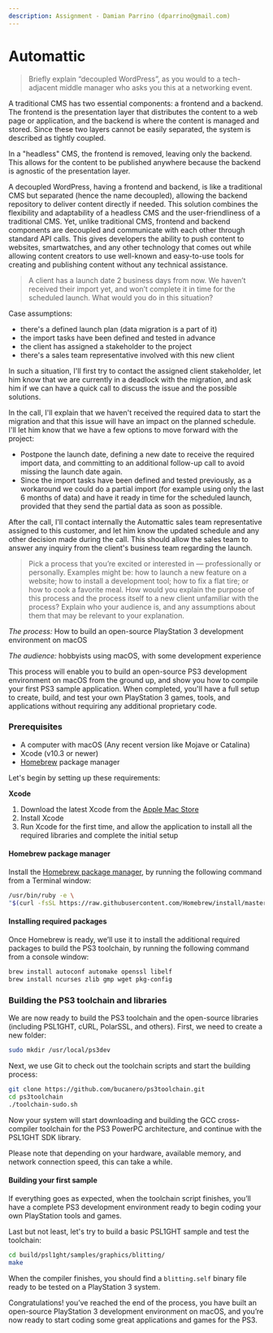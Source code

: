 ```yaml
---
description: Assignment - Damian Parrino (dparrino@gmail.com)
---
```


# Automattic

> Briefly explain “decoupled WordPress”, as you would to a tech-adjacent middle manager who asks you this at a networking event.

A traditional CMS has two essential components: a frontend and a backend. The frontend is the presentation layer that distributes the content to a web page or application, and the backend is where the content is managed and stored. Since these two layers cannot be easily separated, the system is described as tightly coupled.

In a "headless" CMS, the frontend is removed, leaving only the backend. This allows for the content to be published anywhere because the backend is agnostic of the presentation layer.

A decoupled WordPress, having a frontend and backend, is like a traditional CMS but separated \(hence the name decoupled\), allowing the backend repository to deliver content directly if needed. This solution combines the flexibility and adaptability of a headless CMS and the user-friendliness of a traditional CMS. Yet, unlike traditional CMS, frontend and backend components are decoupled and communicate with each other through standard API calls. This gives developers the ability to push content to websites, smartwatches, and any other technology that comes out while allowing content creators to use well-known and easy-to-use tools for creating and publishing content without any technical assistance.

> A client has a launch date 2 business days from now. We haven’t received their import yet, and won’t complete it in time for the scheduled launch. What would you do in this situation?

Case assumptions: 

* there's a defined launch plan \(data migration is a part of it\)
* the import tasks have been defined and tested in advance 
* the client has assigned a stakeholder to the project
*  there's a sales team representative involved with this new client

In such a situation, I'll first try to contact the assigned client stakeholder, let him know that we are currently in a deadlock with the migration, and ask him if we can have a quick call to discuss the issue and the possible solutions.

In the call, I'll explain that we haven't received the required data to start the migration and that this issue will have an impact on the planned schedule. I'll let him know that we have a few options to move forward with the project:

* Postpone the launch date, defining a new date to receive the required import data, and committing to an additional follow-up call to avoid missing the launch date again.
* Since the import tasks have been defined and tested previously, as a workaround we could do a partial import \(for example using only the last 6 months of data\) and have it ready in time for the scheduled launch, provided that they send the partial data as soon as possible.

After the call, I'll contact internally the Automattic sales team representative assigned to this customer, and let him know the updated schedule and any other decision made during the call. This should allow the sales team to answer any inquiry from the client's business team regarding the launch.

> Pick a process that you’re excited or interested in — professionally or personally. Examples might be: how to launch a new feature on a website; how to install a development tool; how to fix a flat tire; or how to cook a favorite meal. How would you explain the purpose of this process and the process itself to a new client unfamiliar with the process? Explain who your audience is, and any assumptions about them that may be relevant to your explanation.

_The process:_ How to build an open-source PlayStation 3 development environment on macOS

_The audience:_ hobbyists using macOS, with some development experience

This process will enable you to build an open-source PS3 development environment on macOS from the ground up, and show you how to compile your first PS3 sample application. When completed, you'll have a full setup to create, build, and test your own PlayStation 3 games, tools, and applications without requiring any additional proprietary code.

### Prerequisites

* A computer with macOS \(Any recent version like Mojave or Catalina\)
* Xcode \(v10.3 or newer\)
* [Homebrew](https://brew.sh/) package manager

Let's begin by setting up these requirements:

**Xcode**

1. Download the latest Xcode from the [Apple Mac Store](https://itunes.apple.com/us/app/xcode/id497799835?mt=12)
2. Install Xcode
3. Run Xcode for the first time, and allow the application to install all the required libraries and complete the initial setup

#### Homebrew package manager

Install the [Homebrew package manager](https://brew.sh/), by running the following command from a Terminal window:

```bash
/usr/bin/ruby -e \
"$(curl -fsSL https://raw.githubusercontent.com/Homebrew/install/master/install)"
```

#### Installing required packages

Once Homebrew is ready, we’ll use it to install the additional required packages to build the PS3 toolchain, by running the following command from a console window:

```bash
brew install autoconf automake openssl libelf 
brew install ncurses zlib gmp wget pkg-config
```

### Building the PS3 toolchain and libraries

We are now ready to build the PS3 toolchain and the open-source libraries \(including PSL1GHT, cURL, PolarSSL, and others\). First, we need to create a new folder:

```bash
sudo mkdir /usr/local/ps3dev
```

Next, we use Git to check out the toolchain scripts and start the building process:

```bash
git clone https://github.com/bucanero/ps3toolchain.git
cd ps3toolchain
./toolchain-sudo.sh
```

Now your system will start downloading and building the GCC cross-compiler toolchain for the PS3 PowerPC architecture, and continue with the PSL1GHT SDK library.

Please note that depending on your hardware, available memory, and network connection speed, this can take a while.

#### Building your first sample

If everything goes as expected, when the toolchain script finishes, you’ll have a complete PS3 development environment ready to begin coding your own PlayStation tools and games.

Last but not least, let's try to build a basic PSL1GHT sample and test the toolchain:

```bash
cd build/psl1ght/samples/graphics/blitting/
make
```

When the compiler finishes, you should find a `blitting.self` binary file ready to be tested on a PlayStation 3 system.

Congratulations! you’ve reached the end of the process, you have built an open-source PlayStation 3 development environment on macOS, and you’re now ready to start coding some great applications and games for the PS3.

